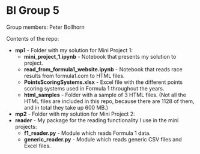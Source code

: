 # BI Group 5

Group members: Peter Bollhorn

Contents of the repo:
- **mp1** - Folder with my solution for Mini Project 1:
  - **mini_project_1.ipynb** - Notebook that presents my solution to project.
  - **read_from_formula1_website.ipynb** - Notebook that reads race results from formula1.com to HTML files.
  - **PointsScoringSystems.xlsx** - Excel file with the different points scoring systems used in Formula 1 throughout the years.
  - **html_samples** - Folder with a sample of 3 HTML files. (Not all the HTML files are included in this repo, because there are 1128 of them, and in total they take up 600 MB.)
- **mp2** - Folder with my solution for Mini Project 2:
- **reader** - My package for the reading functionality I use in the mini projects:
  - **f1_reader.py** - Module which reads Formula 1 data.
  - **generic_reader.py** - Module which reads generic CSV files and Excel files.











